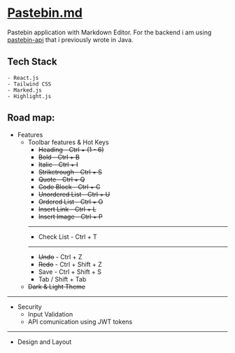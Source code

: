 # [Pastebin.md](https://github.com/kibikalo/pastebin-md)

Pastebin application with Markdown Editor. For the backend i am using [pastebin-api](https://github.com/kibikalo/pastebin-api) that i previously wrote in Java.

## Tech Stack
    - React.js
    - Tailwind CSS
    - Marked.js
    - Highlight.js 

## Road map:

- Features
    - Toolbar features & Hot Keys
        - ~~Heading            - Ctrl + (1 - 6)~~
        - ~~Bold               - Ctrl + B~~
        - ~~Italic             - Ctrl + I~~ 
        - ~~Striketrough       - Ctrl + S~~
        - ~~Quote              - Ctrl + Q~~
        - ~~Code Block         - Ctrl + C~~
        - ~~Unordered List     - Ctrl + U~~
        - ~~Ordered List       - Ctrl + O~~
        - ~~Insert Link        - Ctrl + L~~
        - ~~Insert Image       - Ctrl + P~~
        ***
        - Check List         - Ctrl + T
        ***
        - ~~Undo~~ - Ctrl + Z
        - ~~Redo~~ - Ctrl + Shift + Z
        - Save   - Ctrl + Shift + S
        - Tab / Shift + Tab
    - ~~Dark & Light Theme~~

***

- Security
    - Input Validation
    - API comunication using JWT tokens

***

- Design and Layout